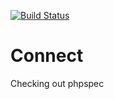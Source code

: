 [![Build Status](https://travis-ci.org/timothy-r/Connect.png)](https://travis-ci.org/timothy-r/Connect) 

Connect
=======

Checking out phpspec
